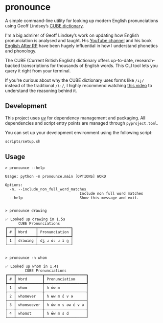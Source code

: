 # pronounce

A simple command-line utility for looking up modern English pronunciations using Geoff
Lindsey’s [CUBE dictionary](http://seas3.elte.hu/cube/index.pl?s=cube&grammar=1&fullw=1).

I'm a big admirer of Geoff Lindsey’s work on updating how English pronunciation is analysed and taught. His [YouTube
channel](https://www.youtube.com/@DrGeoffLindsey) and his
book [English After RP](https://www.englishspeechservices.com/english-after-rp/) have been hugely influential in how I
understand phonetics and phonology.

The CUBE (Current British English) dictionary offers up-to-date, research-backed transcriptions for thousands of English
words. This CLI tool lets you query it right from your terminal.

If you're curious about why the CUBE dictionary uses forms like `/ij/` instead of the traditional `/iː/`, I highly
recommend watching [this video](https://www.youtube.com/watch?v=gtnlGH055TA) to understand the reasoning behind it.

## Development

This project uses [uv](https://github.com/astral-sh/uv) for dependency management and packaging. All dependencies and
script entry points are managed through `pyproject.toml`.

You can set up your development environment using the following script:

```bash
scripts/setup.sh
```

## Usage

```
> pronounce --help

Usage: python -m pronounce.main [OPTIONS] WORD

Options:
  -n, --include_non_full_word_matches
                                  Include non full word matches
  --help                          Show this message and exit.


> pronounce drawing

✅ Looked up drawing in 1.5s
      CUBE Pronunciations      
┏━━━┳━━━━━━━━━┳━━━━━━━━━━━━━━━┓
┃ # ┃ Word    ┃ Pronunciation ┃
┡━━━╇━━━━━━━━━╇━━━━━━━━━━━━━━━┩
│ 1 │ drawing │ dʒ ɹ óː ɹ ɪ ŋ │
└───┴─────────┴───────────────┘


> pronounce -n whom

✅ Looked up whom in 1.4s
         CUBE Pronunciations          
┏━━━┳━━━━━━━━━━━━┳━━━━━━━━━━━━━━━━━━━┓
┃ # ┃ Word       ┃ Pronunciation     ┃
┡━━━╇━━━━━━━━━━━━╇━━━━━━━━━━━━━━━━━━━┩
│ 1 │ whom       │ h ʉ́w m            │
├───┼────────────┼───────────────────┤
│ 2 │ whomever   │ h ʉw m ɛ́ v ə      │
├───┼────────────┼───────────────────┤
│ 3 │ whomsoever │ h ʉ́w m s əw ɛ́ v ə │
├───┼────────────┼───────────────────┤
│ 4 │ whomst     │ h ʉ́w m s d        │
└───┴────────────┴───────────────────┘
```
